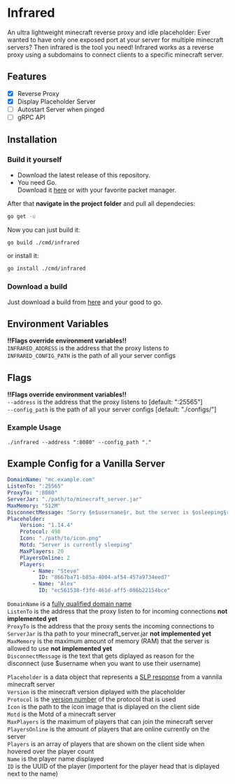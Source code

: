 # Infrared

An ultra lightweight minecraft reverse proxy and idle placeholder:
Ever wanted to have only one exposed port at your server for multiple minecraft servers? Then infrared is the tool you need! Infrared works as a reverse proxy using a subdomains to connect clients to a specific minecraft server.

## Features

- [x] Reverse Proxy
- [x] Display Placeholder Server
- [ ] Autostart Server when pinged
- [ ] gRPC API

## Installation

### Build it yourself

- Download the latest release of this repository.
- You need Go.  
Download it [here](https://golang.org/dl/) or with your favorite packet manager.

After that **navigate in the project folder** and pull all dependecies:

```bash
go get -u
```

Now you can just build it:

```bash
go build ./cmd/infrared
```

or install it:

```bash
go install ./cmd/infrared
```

### Download a build

Just download a build from [here](https://github.com/haveachin/infrared/releases) and your good to go.

## Environment Variables

**!!Flags override environment variables!!**  
`INFRARED_ADDRESS` is the address that the proxy listens to  
`INFRARED_CONFIG_PATH` is the path of all your server configs

## Flags

**!!Flags override environment variables!!**  
`--address` is the address that the proxy listens to [default: ":25565"]  
`--config_path` is the path of all your server configs [default: "./configs/"]

### Example Usage

`./infrared --address ":8080" --config_path "."`

## Example Config for a Vanilla Server

```yaml
DomainName: "mc.example.com"
ListenTo: ":25565"
ProxyTo: ":8080"
ServerJar: "./path/to/minecraft_server.jar"
MaxMemory: "512M"
DisconnectMessage: "Sorry §e$username§r, but the server is §osleeping§r right now."
Placeholder:
    Version: "1.14.4"
    Protocol: 498
    Icon: "./path/to/icon.png"
    Motd: "Server is currently sleeping"
    MaxPlayers: 20
    PlayersOnline: 2
    Players:
        - Name: "Steve"
          ID: "8667ba71-b85a-4004-af54-457a9734eed7"
        - Name: "Alex"
          ID: "ec561538-f3fd-461d-aff5-086b22154bce"
```

`DomainName` is a [fully qualified domain name](https://en.wikipedia.org/wiki/Domain_name)  
`ListenTo` is the address that the proxy listen to for incoming connections **not implemented yet**  
`ProxyTo` is the address that the proxy sents the incoming connections to  
`ServerJar` is tha path to your minecraft_server.jar **not implemented yet**  
`MaxMemory` is the maximum amount of memory (RAM) that the server is allowed to use  **not implemented yet**    
`DisconnectMessage` is the text that gets diplayed as reason for the disconnect (use $username when you want to use their username)

`Placeholder` is a data object that represents a [SLP response](https://wiki.vg/Server_List_Ping) from a vannila minecraft server  
`Version` is the minecraft version diplayed with the placeholder  
`Protocol` is the [version number](https://wiki.vg/Protocol_version_numbers) of the protocol that is used  
`Icon` is the path to the icon image that is diplayed on the client side  
`Motd` is the Motd of a minecraft server  
`MaxPlayers` is the maximum of players that can join the minecraft server  
`PlayersOnline` is the amount of players that are online currently on the server  
`Players` is an array of players that are shown on the client side when hovered over the player count  
`Name` is the player name displayed  
`ID` is the UUID of the player (importent for the player head that is diplayed next to the name)
